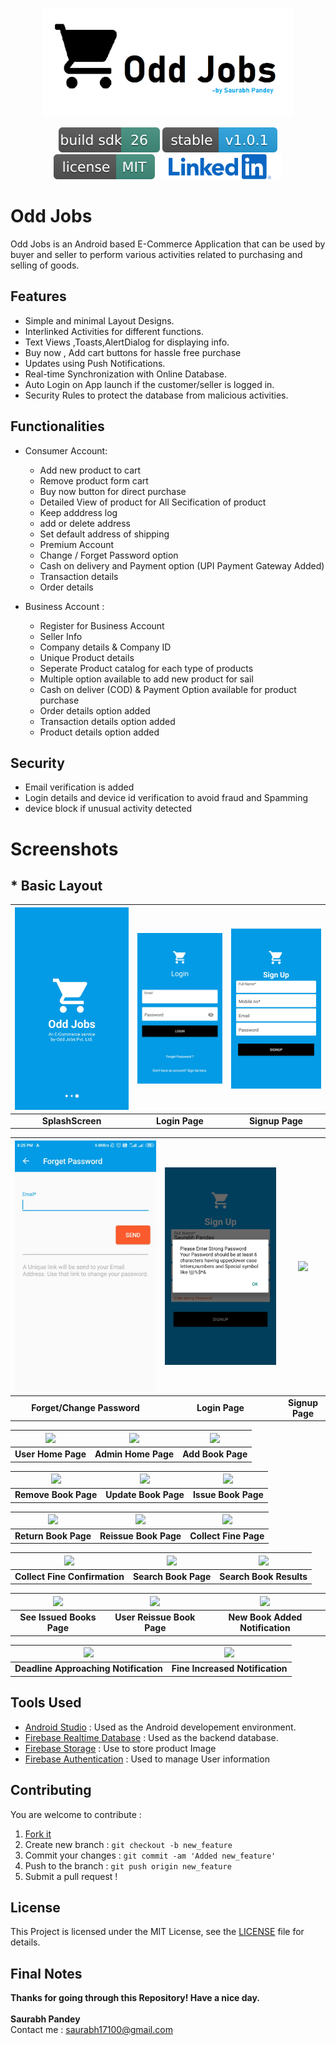 
<p align="center"><img src="Documentation/icon/logo.png" width="400"></p>

<p align="center">
<a href=""><img src="Documentation/icon/build.svg" alt="Build Status"></a>
<a href="https://github.com/saurabhpandey9/Odd-Jobs"><img src="Documentation/icon/stable.svg" alt="Latest Stable Version"></a>
<a href="https://github.com/saurabhpandey9/Odd-Jobs"><img src="Documentation/icon/license.svg" alt="License"></a>
<a href="https://www.linkedin.com/in/saurabh17100"><img src="Documentation/icon/linkedin.svg" alt="License"></a>
</p>


# Odd Jobs #


Odd Jobs is an Android based E-Commerce Application that can be used by buyer and seller to perform various activities related to purchasing and selling of goods.

## Features
* Simple and minimal Layout Designs.
* Interlinked Activities for different functions.
* Text Views ,Toasts,AlertDialog for displaying info.
* Buy now , Add cart buttons for hassle free purchase
* Updates using Push Notifications.
* Real-time Synchronization with Online Database.
* Auto Login on App launch if the customer/seller is logged in.
* Security Rules to protect the database from malicious activities.

## Functionalities
* Consumer Account:

    * Add new product to cart
    * Remove product form cart
    * Buy now button for direct purchase
    * Detailed View of product for All Secification of product
    * Keep adddress log
    * add or delete address
    * Set default address of shipping
    * Premium Account
    * Change / Forget Password option
    * Cash on delivery and Payment option (UPI Payment Gateway Added)
    * Transaction details
    * Order details
  
* Business Account :

  * Register for Business Account
  * Seller Info 
  * Company details & Company ID
  * Unique Product details
  * Seperate Product catalog for each type of products
  * Multiple option available to add new product for sail
  * Cash on deliver (COD) & Payment Option available for product purchase
  * Order details option added
  * Transaction details option added
  * Product details option added
  

## Security
* Email verification is added
* Login details and device id verification to avoid fraud and Spamming
* device block if unusual activity detected

# Screenshots #

## * Basic Layout

|![](Documentation/Screenshot/Screenshot_2020-05-01-20-25-07-136_com.developerdesk9.ecommerce.jpg)|![](Documentation/Screenshot/Screenshot_2020-05-01-20-25-20-086_com.developerdesk9.ecommerce.jpg)|![](Documentation/Screenshot/Screenshot_2020-05-01-20-25-28-690_com.developerdesk9.ecommerce.jpg)|
|:---:|:---:|:---:|
|**SplashScreen**|**Login Page**|**Signup Page**|


|![](Documentation/Screenshot/Screenshot_2020-05-01-20-25-24-492_com.developerdesk9.ecommerce.jpg)|![](Documentation/Screenshot/Screenshot_2020-05-01-20-26-14-025_com.developerdesk9.ecommerce.jpg)|![](Documentation/Screenshot/developerdesk9.ecommerce.jpg)|
|:---:|:---:|:---:|
|**Forget/Change Password**|**Login Page**|**Signup Page**|





|![](Documentation/Screenshot/User_Home_Page.png)|![](Documentation/Screenshot/Admin_Home_Page.png)|![](Documentation/Screenshot/Add_Book_Page.png)|
|:---:|:---:|:---:|
|**User Home Page**|**Admin Home Page**|**Add Book Page**|

|![](Documentation/Screenshot/Remove_Book_Page.png)|![](Documentation/Screenshot/Update_Book_Page.png)|![](Documentation/Screenshot/Issue_Book_Page.png)|
|:---:|:---:|:---:|
|**Remove Book Page**|**Update Book Page**|**Issue Book Page**|

|![](Documentation/Screenshot/Return_Book_Page.png)|![](Documentation/Screenshot/Reissue_Book_Page.png)|![](Documentation/Screenshot/Collect_Fine_Page.png)|
|:---:|:---:|:---:|
|**Return Book Page**|**Reissue Book Page**|**Collect Fine Page**|

|![](Documentation/Screenshot/Collect_Fine_Confirmation_Page.png)|![](Documentation/Screenshot/Search_Book_Page.png)|![](Documentation/Screenshot/Search_Book_Results.png)|
|:---:|:---:|:---:|
|**Collect Fine Confirmation**|**Search Book Page**|**Search Book Results**|

|![](Documentation/Screenshot/See_Issued_Books_Page.png)|![](Documentation/Screenshot/User_Reissue_Book_Page.png)|![](Documentation/Screenshot/New_Book_Added_Notification.png)|
|:---:|:---:|:---:|
|**See Issued Books Page**|**User Reissue Book Page**|**New Book Added Notification**|

|<img src=Screenshots/Deadline_Approaching_Notification.png width="267">|<img src=Screenshots/Fine_Increased_Notification.png width="267">|
|:---:|:---:|
|**Deadline Approaching Notification**|**Fine Increased Notification**|



## Tools Used
* [Android Studio](https://developer.android.com/studio) : Used as the Android developement environment.
* [Firebase Realtime Database](https://firebase.google.com/products/firestore) : Used as the backend database.
* [Firebase Storage](https://cloud.google.com/functions) : Use to store product Image
* [Firebase Authentication](https://firebase.google.com/products/cloud-messaging) : Used to manage User information



## Contributing
You are welcome to contribute :

1. [Fork it](https://github.com/saurabhpandey9/Odd-Jobs/fork)
2. Create new branch : `git checkout -b new_feature`
3. Commit your changes : `git commit -am 'Added new_feature'`
4. Push to the branch : `git push origin new_feature`
5. Submit a pull request !

## License
This Project is licensed under the MIT License, see the [LICENSE](LICENSE) file for details.

## Final Notes
**Thanks for going through this Repository! Have a nice day.**</br>
</br>**Saurabh Pandey**</br> 
Contact me : saurabh17100@gmail.com